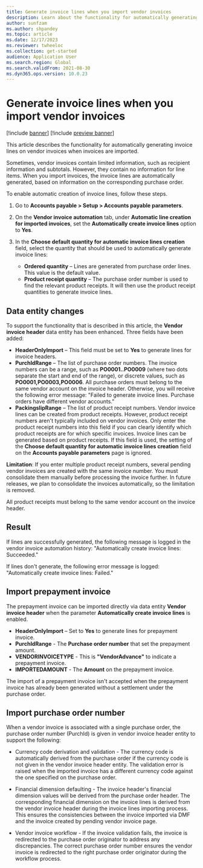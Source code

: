 ```yaml
---
title: Generate invoice lines when you import vendor invoices
description: Learn about the functionality for automatically generating invoice lines on vendor invoices when invoices are imported.
author: sunfzam
ms.author: shpandey
ms.topic: article
ms.date: 12/17/2023
ms.reviewer: twheeloc
ms.collection: get-started
audience: Application User
ms.search.region: Global
ms.search.validFrom: 2021-08-30
ms.dyn365.ops.version: 10.0.23
---
```


# Generate invoice lines when you import vendor invoices

[!include [banner](../includes/banner.md)]
[!include [preview banner](../includes/preview-banner.md)]

This article describes the functionality for automatically generating invoice lines on vendor invoices when invoices are imported.

Sometimes, vendor invoices contain limited information, such as recipient information and subtotals. However, they contain no information for line items. When you import invoices, the invoice lines are automatically generated, based on information on the corresponding purchase order.

To enable automatic creation of invoice lines, follow these steps.

1.	Go to **Accounts payable \> Setup \> Accounts payable parameters**.
2.	On the **Vendor invoice automation** tab, under **Automatic line creation for imported invoices**, set the **Automatically create invoice lines** option to **Yes**. 
4.	In the **Choose default quantity for automatic invoice lines creation** field, select the quantity that should be used to automatically generate invoice lines:

    - **Ordered quantity** – Lines are generated from purchase order lines. This value is the default value.
    - **Product receipt quantity** – The purchase order number is used to find the relevant product receipts. It will then use the product receipt quantities to generate invoice lines.

## Data entity changes

To support the functionality that is described in this article, the **Vendor invoice header** data entity has been enhanced. Three fields have been added:

- **HeaderOnlyImport** – This field must be set to **Yes** to generate lines for invoice headers.
- **PurchIdRange** – The list of purchase order numbers. The invoice numbers can be a range, such as **PO0001..PO0009** (where two dots separate the start and end of the range), or discrete values, such as **PO0001,PO0003,PO0006**. All purchase orders must belong to the same vendor account on the invoice header. Otherwise, you will receive the following error message: "Failed to generate invoice lines. Purchase orders have different vendor accounts."
- **PackingslipRange** – The list of product receipt numbers. Vendor invoice lines can be created from product receipts. However, product receipt numbers aren't typically included on vendor invoices. Only enter the product receipt numbers into this field if you can clearly identify which product receipts are for which specific invoices. Invoice lines can be generated based on product receipts. If this field is used, the setting of the **Choose default quantity for automatic invoice lines creation** field on the **Accounts payable parameters** page is ignored. 

**Limitation**: If you enter multiple product receipt numbers, several pending vendor invoices are created with the same invoice number. You must consolidate them manually before processing the invoice further. In future releases, we plan to consolidate the invoices automatically, so the limitation is removed.

All product receipts must belong to the same vendor account on the invoice header.

## Result

If lines are successfully generated, the following message is logged in the vendor invoice automation history: "Automatically create invoice lines: Succeeded."

If lines don't generate, the following error message is logged: "Automatically create invoice lines: Failed."

## Import prepayment invoice

The prepayment invoice can be imported directly via data entity **Vendor invoice header** when the parameter **Automatically create invoice lines** is enabled.
- **HeaderOnlyImport** – Set to **Yes** to generate lines for prepayment invoice.
- **PurchIdRange** - The **Purchase order number** that set the prepayment amount.
- **VENDORINVOICETYPE** - This is **"VendorAdvance"** to indicate a prepayment invoice.
- **IMPORTEDAMOUNT** - The **Amount** on the prepayment invoice.

The import of a prepayment invoice isn't accepted when the prepayment invoice has already been generated without a settlement under the purchase order.

## Import purchase order number

When a vendor invoice is associated with a single purchase order, the purchase order number (PurchId) is given in vendor invoice header entity to support the following:

 - Currency code derivation and validation - The currency code is automatically derived from the purchase order if the currency code is not given in the vendor invoice header entity. The validation error is raised when the imported invoice has a different currency code against the one specified on the purchase order. 

 - Financial dimension defaulting - The invoice header's financial dimension values will be derived from the purchase order header. The corresponding financial dimension on the invoice lines is derived from the vendor invoice header during the invoice lines importing process. This ensures the consistencies between the invoice imported via DMF and the invoice created by pending vendor invoice page.

 - Vendor invoice workflow - If the invoice validation fails, the invoice is redirected to the purchase order originator to address any discrepancies. The correct purchase order number ensures the vendor invoice is redirected to the right purchase order originator during the workflow process. 



